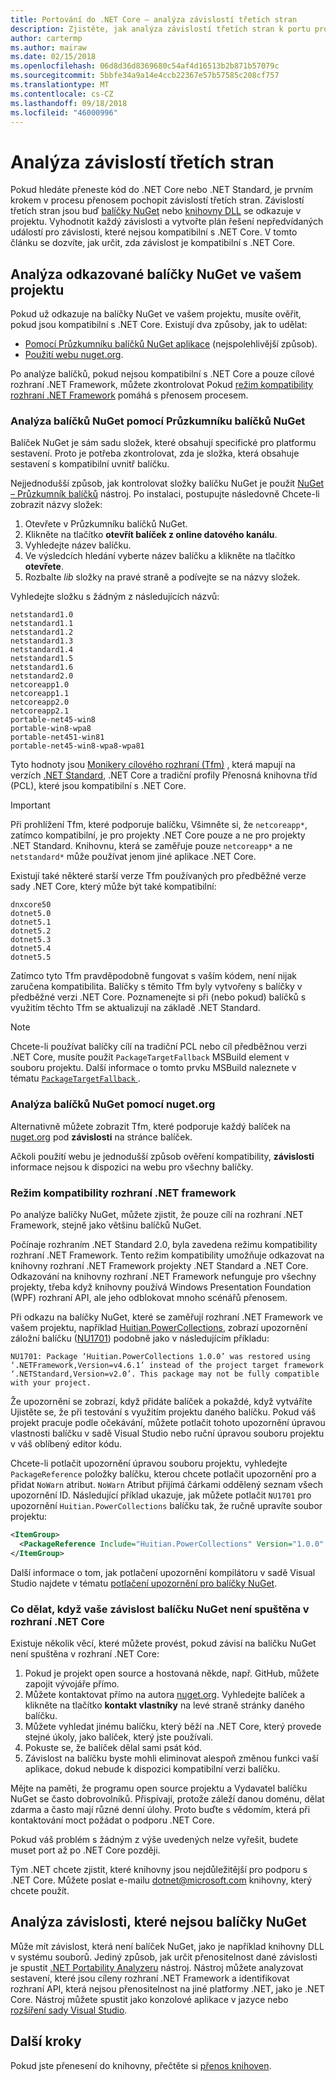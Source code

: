 ```yaml
---
title: Portování do .NET Core – analýza závislostí třetích stran
description: Zjistěte, jak analýza závislostí třetích stran k portu projektu z rozhraní .NET Framework do .NET Core.
author: cartermp
ms.author: mairaw
ms.date: 02/15/2018
ms.openlocfilehash: 06d8d36d8369680c54af4d16513b2b871b57079c
ms.sourcegitcommit: 5bbfe34a9a14e4ccb22367e57b57585c208cf757
ms.translationtype: MT
ms.contentlocale: cs-CZ
ms.lasthandoff: 09/18/2018
ms.locfileid: "46000996"
---
```

# <a name="analyze-your-third-party-dependencies"></a>Analýza závislostí třetích stran

Pokud hledáte přeneste kód do .NET Core nebo .NET Standard, je prvním krokem v procesu přenosem pochopit závislostí třetích stran. Závislostí třetích stran jsou buď [balíčky NuGet](#analyze-referenced-nuget-packages-on-your-project) nebo [knihovny DLL](#analyze-dependencies-that-arent-nuget-packages) se odkazuje v projektu. Vyhodnotit každý závislosti a vytvořte plán řešení nepředvídaných událostí pro závislosti, které nejsou kompatibilní s .NET Core. V tomto článku se dozvíte, jak určit, zda závislost je kompatibilní s .NET Core.

## <a name="analyze-referenced-nuget-packages-in-your-project"></a>Analýza odkazované balíčky NuGet ve vašem projektu

Pokud už odkazuje na balíčky NuGet ve vašem projektu, musíte ověřit, pokud jsou kompatibilní s .NET Core.
Existují dva způsoby, jak to udělat:

* [Pomocí Průzkumníku balíčků NuGet aplikace](#analyze-nuget-packages-using-nuget-package-explorer) (nejspolehlivější způsob).
* [Použití webu nuget.org](#analyze-nuget-packages-using-nugetorg).

Po analýze balíčků, pokud nejsou kompatibilní s .NET Core a pouze cílové rozhraní .NET Framework, můžete zkontrolovat Pokud [režim kompatibility rozhraní .NET Framework](#net-framework-compatibility-mode) pomáhá s přenosem procesem.

### <a name="analyze-nuget-packages-using-nuget-package-explorer"></a>Analýza balíčků NuGet pomocí Průzkumníku balíčků NuGet

Balíček NuGet je sám sadu složek, které obsahují specifické pro platformu sestavení. Proto je potřeba zkontrolovat, zda je složka, která obsahuje sestavení s kompatibilní uvnitř balíčku.

Nejjednodušší způsob, jak kontrolovat složky balíčku NuGet je použít [NuGet – Průzkumník balíčků](https://github.com/NuGetPackageExplorer/NuGetPackageExplorer) nástroj. Po instalaci, postupujte následovně Chcete-li zobrazit názvy složek:

1. Otevřete v Průzkumníku balíčků NuGet.
2. Klikněte na tlačítko **otevřít balíček z online datového kanálu**.
3. Vyhledejte název balíčku.
4. Ve výsledcích hledání vyberte název balíčku a klikněte na tlačítko **otevřete**.
5. Rozbalte *lib* složky na pravé straně a podívejte se na názvy složek.

Vyhledejte složku s žádným z následujících názvů:

```
netstandard1.0
netstandard1.1
netstandard1.2
netstandard1.3
netstandard1.4
netstandard1.5
netstandard1.6
netstandard2.0
netcoreapp1.0
netcoreapp1.1
netcoreapp2.0
netcoreapp2.1
portable-net45-win8
portable-win8-wpa8
portable-net451-win81
portable-net45-win8-wpa8-wpa81
```

Tyto hodnoty jsou [Monikery cílového rozhraní (Tfm)](../../standard/frameworks.md) , která mapují na verzích [.NET Standard](../../standard/net-standard.md), .NET Core a tradiční profily Přenosná knihovna tříd (PCL), které jsou kompatibilní s .NET Core.

> [!IMPORTANT]
> Při prohlížení Tfm, které podporuje balíčku, Všimněte si, že `netcoreapp*`, zatímco kompatibilní, je pro projekty .NET Core pouze a ne pro projekty .NET Standard.
> Knihovnu, která se zaměřuje pouze `netcoreapp*` a ne `netstandard*` může používat jenom jiné aplikace .NET Core.

Existují také některé starší verze Tfm používaných pro předběžné verze sady .NET Core, který může být také kompatibilní:

```
dnxcore50
dotnet5.0
dotnet5.1
dotnet5.2
dotnet5.3
dotnet5.4
dotnet5.5
```

Zatímco tyto Tfm pravděpodobně fungovat s vaším kódem, není nijak zaručena kompatibilita. Balíčky s těmito Tfm byly vytvořeny s balíčky v předběžné verzi .NET Core. Poznamenejte si při (nebo pokud) balíčků s využitím těchto Tfm se aktualizují na základě .NET Standard.

> [!NOTE]
> Chcete-li používat balíčky cílí na tradiční PCL nebo cíl předběžnou verzi .NET Core, musíte použít `PackageTargetFallback` MSBuild element v souboru projektu.
> Další informace o tomto prvku MSBuild naleznete v tématu [ `PackageTargetFallback` ](../tools/csproj.md#packagetargetfallback).

### <a name="analyze-nuget-packages-using-nugetorg"></a>Analýza balíčků NuGet pomocí nuget.org

Alternativně můžete zobrazit Tfm, které podporuje každý balíček na [nuget.org](https://www.nuget.org/) pod **závislosti** na stránce balíček.

Ačkoli použití webu je jednodušší způsob ověření kompatibility, **závislosti** informace nejsou k dispozici na webu pro všechny balíčky.

### <a name="net-framework-compatibility-mode"></a>Režim kompatibility rozhraní .NET framework

Po analýze balíčky NuGet, můžete zjistit, že pouze cílí na rozhraní .NET Framework, stejně jako většinu balíčků NuGet.

Počínaje rozhraním .NET Standard 2.0, byla zavedena režimu kompatibility rozhraní .NET Framework. Tento režim kompatibility umožňuje odkazovat na knihovny rozhraní .NET Framework projekty .NET Standard a .NET Core. Odkazování na knihovny rozhraní .NET Framework nefunguje pro všechny projekty, třeba když knihovny používá Windows Presentation Foundation (WPF) rozhraní API, ale jeho odblokovat mnoho scénářů přenosem.

Při odkazu na balíčky NuGet, které se zaměřují rozhraní .NET Framework ve vašem projektu, například [Huitian.PowerCollections](https://www.nuget.org/packages/Huitian.PowerCollections), zobrazí upozornění záložní balíčku ([NU1701](/nuget/reference/errors-and-warnings#nu1701)) podobně jako v následujícím příkladu:

`NU1701: Package ‘Huitian.PowerCollections 1.0.0’ was restored using ‘.NETFramework,Version=v4.6.1’ instead of the project target framework ‘.NETStandard,Version=v2.0’. This package may not be fully compatible with your project.`

Že upozornění se zobrazí, když přidáte balíček a pokaždé, když vytváříte Ujistěte se, že při testování s využitím projektu daného balíčku. Pokud váš projekt pracuje podle očekávání, můžete potlačit tohoto upozornění úpravou vlastnosti balíčku v sadě Visual Studio nebo ruční úpravou souboru projektu v váš oblíbený editor kódu.

Chcete-li potlačit upozornění úpravou souboru projektu, vyhledejte `PackageReference` položky balíčku, kterou chcete potlačit upozornění pro a přidat `NoWarn` atribut. `NoWarn` Atribut přijímá čárkami oddělený seznam všech upozornění ID. Následující příklad ukazuje, jak můžete potlačit `NU1701` pro upozornění `Huitian.PowerCollections` balíčku tak, že ručně upravíte soubor projektu:

```xml
<ItemGroup>
  <PackageReference Include="Huitian.PowerCollections" Version="1.0.0" NoWarn="NU1701" />
</ItemGroup>
```

Další informace o tom, jak potlačení upozornění kompilátoru v sadě Visual Studio najdete v tématu [potlačení upozornění pro balíčky NuGet](/visualstudio/ide/how-to-suppress-compiler-warnings#suppressing-warnings-for-nuget-packages).

### <a name="what-to-do-when-your-nuget-package-dependency-doesnt-run-on-net-core"></a>Co dělat, když vaše závislost balíčku NuGet není spuštěna v rozhraní .NET Core

Existuje několik věcí, které můžete provést, pokud závisí na balíčku NuGet není spuštěna v rozhraní .NET Core:

1. Pokud je projekt open source a hostovaná někde, např. GitHub, můžete zapojit vývojáře přímo.
2. Můžete kontaktovat přímo na autora [nuget.org](https://www.nuget.org/). Vyhledejte balíček a klikněte na tlačítko **kontakt vlastníky** na levé straně stránky daného balíčku.
3. Můžete vyhledat jinému balíčku, který běží na .NET Core, který provede stejné úkoly, jako balíček, který jste používali.
4. Pokuste se, že balíček dělal sami psát kód.
5. Závislost na balíčku byste mohli eliminovat alespoň změnou funkci vaší aplikace, dokud nebude k dispozici kompatibilní verzi balíčku.

Mějte na paměti, že programu open source projektu a Vydavatel balíčku NuGet se často dobrovolníků. Přispívají, protože záleží danou doménu, dělat zdarma a často mají různé denní úlohy. Proto buďte s vědomím, která při kontaktování moct požádat o podporu .NET Core.

Pokud váš problém s žádným z výše uvedených nelze vyřešit, budete muset port až po .NET Core později.

Tým .NET chcete zjistit, které knihovny jsou nejdůležitější pro podporu s .NET Core. Můžete poslat e-mailu dotnet@microsoft.com knihovny, který chcete použít.

## <a name="analyze-dependencies-that-arent-nuget-packages"></a>Analýza závislosti, které nejsou balíčky NuGet

Může mít závislost, která není balíček NuGet, jako je například knihovny DLL v systému souborů. Jediný způsob, jak určit přenositelnost dané závislosti je spustit [.NET Portability Analyzeru](https://github.com/Microsoft/dotnet-apiport) nástroj. Nástroj můžete analyzovat sestavení, které jsou cíleny rozhraní .NET Framework a identifikovat rozhraní API, která nejsou přenositelnost na jiné platformy .NET, jako je .NET Core. Nástroj můžete spustit jako konzolové aplikace v jazyce nebo [rozšíření sady Visual Studio](../../standard/analyzers/portability-analyzer.md).

## <a name="next-steps"></a>Další kroky

Pokud jste přenesení do knihovny, přečtěte si [přenos knihoven](libraries.md).
